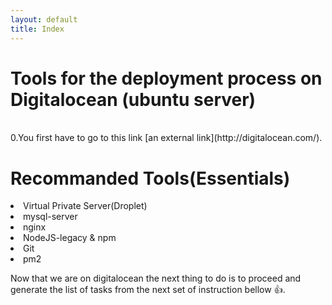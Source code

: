 ```yaml
---
layout: default
title: Index
---
```


# Tools for the deployment process on Digitalocean (ubuntu server)


<br />
0.You first have to go to this link [an external link](http://digitalocean.com/).

# Recommanded Tools(Essentials)

<li> Virtual Private Server(Droplet)</li>
<li> mysql-server</li>
<li> nginx</li>
<li> NodeJS-legacy & npm</li>
<li> Git</li>
<li> pm2</li>


Now that we are on digitalocean the next thing to do is to proceed and generate the list of tasks from the next set of instruction bellow  :+1:.
